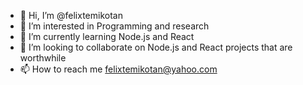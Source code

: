 - 👋 Hi, I’m @felixtemikotan
- 👀 I’m interested in Programming and research
- 🌱 I’m currently learning Node.js and React
- 💞️ I’m looking to collaborate on Node.js and React projects that are worthwhile
- 📫 How to reach me felixtemikotan@yahoo.com

<!---
felixtemikotan/felixtemikotan is a ✨ special ✨ repository because its `README.md` (this file) appears on your GitHub profile.
You can click the Preview link to take a look at your changes.
--->
